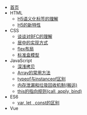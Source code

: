 - [首页](/)
- HTML
    - [H5语义化标签的理解](/HTML/语义化标签的理解.md)
    - [H5的新特性](/HTML/H5的新特性.md)
- CSS
    - [谈谈对BFC的理解](/CSS/BFC.md)
    - [居中的实现方式](/CSS/居中的实现方式.md)
    - [flex布局](/CSS/flex.md)
    - [标准盒模型](/CSS/标准盒模型和怪异盒模型.md)
- JavaScript
    - [深浅拷贝](/JavaScript/深浅拷贝.md)
    - [Array的常用方法](/JavaScript/Array.md)
    - [typeof与instanceof区别](/JavaScript/typeof与instanceof区别.md)
    - [内存泄漏和垃圾回收机制(搬运)](/JavaScript/内存泄漏和垃圾回收机制.md)
    - [this的指向规则(call, apply, bind)](/JavaScript/this的指向规则.md)
- ES6
    - [var, let , const的区别](/ES6/var-let-const的区别.md)
- Vue